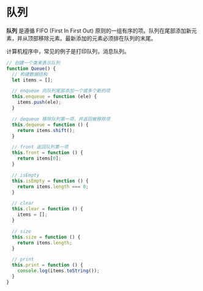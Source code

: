 # 队列

**队列** 是遵循 FIFO (First In First Out) 原则的一组有序的项。队列在尾部添加新元素，并从顶部移除元素。最新添加的元素必须排在队列的末尾。

计算机程序中，常见的例子是打印队列，消息队列。

```js
// 创建一个类来表示队列
function Queue() {
  // 构建数据结构
  let items = [];

  // enqueue 向队列尾部添加一个或多个新的项
  this.enqueue = function (ele) {
    items.push(ele);
  }

  // dequeue 移除队列第一项，并返回被移除项
  this.dequeue = function () {
    return items.shift();
  }

  // front 返回队列第一项
  this.front = function () {
    return items[0];
  }

  // isEmpty
  this.isEmpty = function () {
    return items.length === 0;
  }

  // clear
  this.clear = function () {
    items = [];
  }

  // size
  this.size = function () {
    return items.length;
  }

  // print
  this.print = function () {
    console.log(items.toString());
  }
}
```
